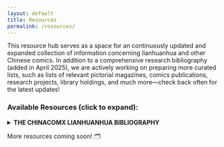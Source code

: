```yaml
---
layout: default
title: Resources
permalink: /resources/
---
```


This resource hub serves as a space for an continuously updated and expanded collection of information concerning lianhuanhua and other Chinese comics. In addition to a comprehensive research bibliography (added in April 2025), we are actively working on preparing more curated lists, such as lists of relevant pictorial magazines, comics publications, research projects, library holdings, and much more—check back often for the latest updates!

### Available Resources (click to expand):

<details>
 <summary><strong>THE CHINACOMX LIANHUANHUA BIBLIOGRAPHY</strong></summary>
    <div style="border: 1px solid #ccc; padding: 15px; margin-bottom: 20px; border-radius: 5px; text-align: justify;"> 
        <p>We are happy to share our comprehensive reference list of selected scholarly publications on lianhuanhua—Chinese comics—compiled by the ChinaComx project (most recent update: 10 April 2025). This list is to serve as both an entry point for students of Chinese visual culture and a curated snapshot of current scholarship. It is not a peer-reviewed bibliography, nor should exclusion from this list be taken as a negative judgment; it is simply a selection of texts we find particularly interesting at this moment and hope will be useful to other researchers. We hope you might approach this list as an invitation: it invites you to read and engage with the vast academic literature on all things lianhuanhua; it invites you to share with us other publications that we might have overlooked; and it invites all of us to explore the fascinating world(s) of Chinese comics. ➡️ <a href="/assets/images/ChinaComxLianhuanhuaBibliography-v110425.pdf" download>Get the PDF here!</a></p> 
    </div>
</details>

More resources coming soon! 🗂️